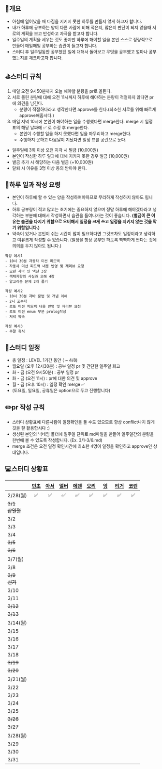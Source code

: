 ## 📄개요
- 아침에 일어났을 때 다짐을 지키지 못한 하루를 만들지 않게 하고자 합니다.
- 내가 하루에 공부하는 양이 다른 사람에 비해 적은지, 많은지 판단이 되지 않을때 서로의 계획을 보고 반성하고 자극을 받고자 합니다.
- 일주일의 계획을 세우는 것도 좋지만 하루에 해야할 일을 본인 스스로 정량적으로 만들어 매일매일 공부하는 습관이 들고자 합니다.
- 스터디 후 일주일동안 공부했던 일에 대해서 돌아보고 무엇을 공부했고 얼마나 공부했는지를 체크하고자 합니다.

## ⛳️스터디 규칙
1. 매일 오전 9시50분까지 오늘 해야할 분량을 pr로 올린다.
2. 서로 올린 분량에 대해 오전 11시까지 하루에 해야하는 분량이 적절하지 않다면 pr에 의견을 남긴다.
	- 분량이 적절하다라고 생각한다면 approve를 한다.(최소한 서로를 위해 빠르게 approve해줍시다.)
3. 매일 저녁 10시에 본인이 해야하는 일을 수행했다면 merge한다. merge 시 일정 표의 해당 날짜에 ✅ 로 수정 후 merge한다.
	- 본인이 수행할 일을 하지 못했다면 일을 마무리하고 merge한다.
	- 수행하지 못하고 다음날이 지났다면 일정 표를 공란으로 둔다.

- 일주일에 3회 이상 오전 지각 시 벌금 (10,000원)
- 본인이 작성한 하루 일과에 대해 지키지 못한 경우 벌금 (10,000원)
- 벌금 추가 시 해당하는 다음 벌금 (+10,000원)
- 탈퇴 시 이유를 3명 이상 동의 받아야 한다.

## 🤔하루 일과 작성 요령
- 본인이 하루에 할 수 있는 양을 작성하여야하므로 무리하게 작성하지 않아도 됩니다.
- 하루 공부량이 적고 많고는 초기에는 중요하지 않으며 정말 하루에 해야겠다라고 생각하는 부분에 대해서 작성하면서 습관을 들여나가는 것이 좋습니다. **(벌금이 큰 이유는 습관을 다지기 위함으로 오버해서 일정을 크게 쓰고  일정을 지키지 않는 것을 막기 위함입니다.)**
- 약속이 있거나 본인이 쉬는 시간이 많이 필요하다면 그것조차도 일정이라고 생각하고 여유롭게 작성할 수 있습니다. (일정을 항상 공부만 하도록 빡빡하게 짠다는 것에 의의를 두지 않아도 됩니다.)

```
작성 예시1
- 10시 30분 자동차 미션 피드백
- 자동차 미션 피드백 내용 반영 및 재리뷰 요청
- 모던 자바 인 액션 3장
- 객체지향의 사실과 오해 4장
- 알고리즘 문제 2개 풀기

작성 예시2
- 10시 30분 자바 문법 및 개념 이해
- 2시 포수타
- 로또 미션 피드백 내용 반영 및 재리뷰 요청
- 로또 미션 enum 부분 prolog작성
- 저녁 약속

작성 예시3
- 주말 휴식
```

## 📆스터디 일정

- 총 일정 : LEVEL 1기간 동안 ( ~ 4/8)
- 월요일 (오후 12시30분) : 공부 일정 pr 및 간단한 일주일 회고
- 화 - 금 (오전 9시50분) : 공부 일정 pr
- 화 - 금 (오전 11시) : pr에 대한 의견 및 approve
- 월 - 금 (오후 10시) : 일정 확인 merge ✅ 
- (토요일, 일요일, 공휴일은 option으로 두고 진행합니다)

## ✏️pr 작성 규칙
- 스터디 상황표에 다른사람이 일정확인을 둘 수도 있으므로 항상 conflict나지 않게 깃을 잘 활용합시다 :)
- 생성된 본인의 닉네임 폴더에 일주일 단위로 md파일을 만들어 일주일간의 분량을 한번에 볼 수 있도록 작성합니다. (Ex. 3/1-3/6.md)
- merge 조건은 오전 일정 확인시간에 최소한 4명이 일정을 확인하고 approve인 상태입니다.

## 💻스터디 상황표
|                | [민초](https://github.com/jswith) | [아서](https://github.com/Hyunta) | [앨버](https://github.com/al-bur) | [에덴](https://github.com/leo0842) | [오리](https://github.com/jinyoungchoi95) | &nbsp;&nbsp;[잉](https://github.com/Yboyu0u)&nbsp;&nbsp; | [티거](https://github.com/daaaayeah) | [코린](https://github.com/hamcheeseburger) |
|----------------|:-------------------------------:|:-------------------------------:|:-------------------------------:|:--------------------------------:|:---------------------------------------:|:-------------------------------------------------------:|:----------------------------------:|:----------------------------------------:|
| 2/28(월)        |                ✅                |                ✅                |                ✅                |                ✅                 |                ✅                |                ✅                |                 ✅                  |                    ✅                     |
| ~~3/1<br>삼일절~~ |                                 |                                 |                                 |                                  |                                         |                                                         |                                    |                                          |
| 3/2            |                                 |                                 |                                 |                                  |                                         |                                                         |                                    |                                          |
| 3/3            |                                 |                                 |                                 |                                  |                                         |                                                         |                                    |                                          |
| 3/4            |                                 |                                 |                                 |                                  |                                         |                                                         |                                    |                                          |
| ~~3/5~~        |                                 |                                 |                                 |                                  |                                         |                                                         |                                    |                                          |
| ~~3/6~~        |                                 |                                 |                                 |                                  |                                         |                                                         |                                    |                                          |
| 3/7(월)         |                                 |                                 |                                 |                                  |                                         |                                                         |                                    |                                          |
| 3/8            |                                 |                                 |                                 |                                  |                                         |                                                         |                                    |                                          |
| ~~3/9<br>선거~~  |                                 |                                 |                                 |                                  |                                         |                                                         |                                    |                                          |
| 3/10           |                                 |                                 |                                 |                                  |                                         |                                                         |                                    |                                          |
| 3/11           |                                 |                                 |                                 |                                  |                                         |                                                         |                                    |                                          |
| ~~3/12~~       |                                 |                                 |                                 |                                  |                                         |                                                         |                                    |                                          |
| ~~3/13~~       |                                 |                                 |                                 |                                  |                                         |                                                         |                                    |                                          |
| 3/14(월)        |                                 |                                 |                                 |                                  |                                         |                                                         |                                    |                                          |
| 3/15           |                                 |                                 |                                 |                                  |                                         |                                                         |                                    |                                          |
| 3/16           |                                 |                                 |                                 |                                  |                                         |                                                         |                                    |                                          |
| 3/17           |                                 |                                 |                                 |                                  |                                         |                                                         |                                    |                                          |
| 3/18           |                                 |                                 |                                 |                                  |                                         |                                                         |                                    |                                          |
| ~~3/19~~       |                                 |                                 |                                 |                                  |                                         |                                                         |                                    |                                          |
| ~~3/20~~       |                                 |                                 |                                 |                                  |                                         |                                                         |                                    |                                          |
| 3/21(월)        |                                 |                                 |                                 |                                  |                                         |                                                         |                                    |                                          |
| 3/22           |                                 |                                 |                                 |                                  |                                         |                                                         |                                    |                                          |
| 3/23           |                                 |                                 |                                 |                                  |                                         |                                                         |                                    |                                          |
| 3/24           |                                 |                                 |                                 |                                  |                                         |                                                         |                                    |                                          |
| 3/25           |                                 |                                 |                                 |                                  |                                         |                                                         |                                    |                                          |
| ~~3/26~~       |                                 |                                 |                                 |                                  |                                         |                                                         |                                    |                                          |
| ~~3/27~~       |                                 |                                 |                                 |                                  |                                         |                                                         |                                    |                                          |
| 3/28(월)        |                                 |                                 |                                 |                                  |                                         |                                                         |                                    |                                          |
| 3/29           |                                 |                                 |                                 |                                  |                                         |                                                         |                                    |                                          |
| 3/30           |                                 |                                 |                                 |                                  |                                         |                                                         |                                    |                                          |
| 3/31           |                                 |                                 |                                 |                                  |                                         |                                                         |                                    |                                          |


